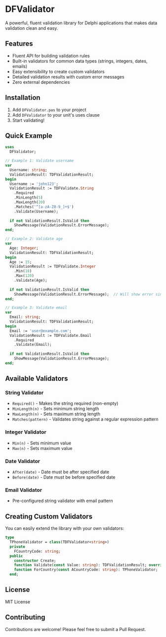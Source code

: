 # DFValidator

A powerful, fluent validation library for Delphi applications that makes data validation clean and easy.

## Features

- Fluent API for building validation rules
- Built-in validators for common data types (strings, integers, dates, emails)
- Easy extensibility to create custom validators
- Detailed validation results with custom error messages
- Zero external dependencies

## Installation

1. Add `DFValidator.pas` to your project
2. Add `DFValidator` to your unit's uses clause
3. Start validating!

## Quick Example

```pascal
uses
  DFValidator;

// Example 1: Validate username
var
  Username: string;
  ValidationResult: TDFValidationResult;
begin
  Username := 'john123';
  ValidationResult := TDFValidate.String
    .Required
    .MinLength(5)
    .MaxLength(20)
    .Matches('^[a-zA-Z0-9_]+$')
    .Validate(Username);
    
  if not ValidationResult.IsValid then
    ShowMessage(ValidationResult.ErrorMessage);
end;

// Example 2: Validate age
var
  Age: Integer;
  ValidationResult: TDFValidationResult;
begin
  Age := 15;
  ValidationResult := TDFValidate.Integer
    .Min(18)
    .Max(120)
    .Validate(Age);
    
  if not ValidationResult.IsValid then
    ShowMessage(ValidationResult.ErrorMessage);  // Will show error since age is under 18
end;

// Example 3: Validate email
var
  Email: string;
  ValidationResult: TDFValidationResult;
begin
  Email := 'user@example.com';
  ValidationResult := TDFValidate.Email
    .Required
    .Validate(Email);
    
  if not ValidationResult.IsValid then
    ShowMessage(ValidationResult.ErrorMessage);
end;
```

## Available Validators

### String Validator
- `Required()` - Makes the string required (non-empty)
- `MinLength(n)` - Sets minimum string length
- `MaxLength(n)` - Sets maximum string length
- `Matches(pattern)` - Validates string against a regular expression pattern

### Integer Validator
- `Min(n)` - Sets minimum value
- `Max(n)` - Sets maximum value

### Date Validator
- `After(date)` - Date must be after specified date
- `Before(date)` - Date must be before specified date

### Email Validator
- Pre-configured string validator with email pattern

## Creating Custom Validators

You can easily extend the library with your own validators:

```pascal
type
  TPhoneValidator = class(TDFValidator<string>)
  private
    FCountryCode: string;
  public
    constructor Create;
    function Validate(const Value: string): TDFValidationResult; override;
    function ForCountry(const ACountryCode: string): TPhoneValidator;
  end;
```

## License

MIT License

## Contributing

Contributions are welcome! Please feel free to submit a Pull Request.
